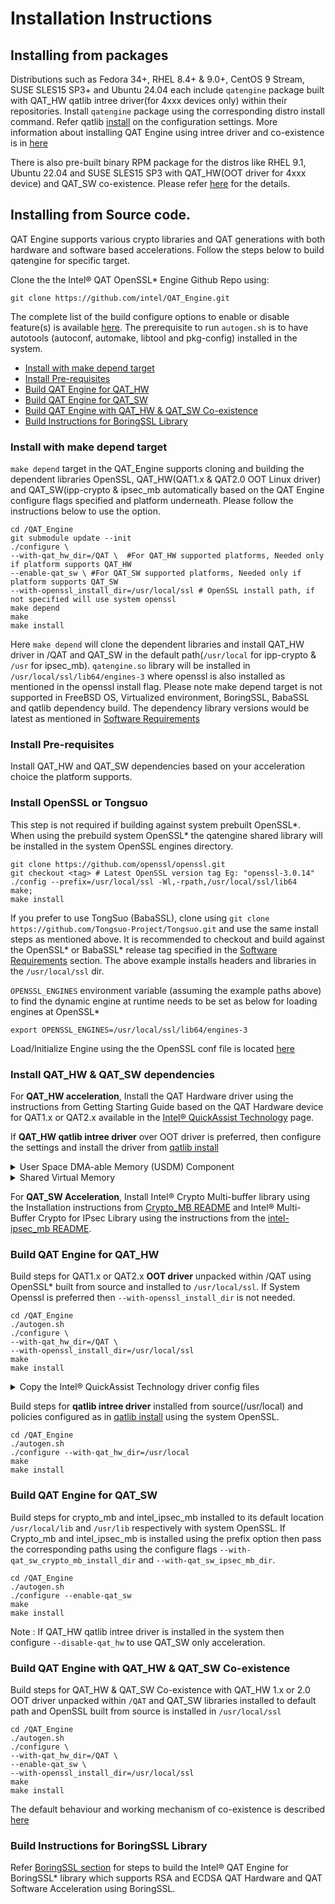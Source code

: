 # Installation Instructions

## Installing from packages
Distributions such as Fedora 34+, RHEL 8.4+ & 9.0+, CentOS 9 Stream,
SUSE SLES15 SP3+ and Ubuntu 24.04 each include `qatengine` package built
with QAT_HW qatlib intree driver(for 4xxx devices only) within their
repositories. Install `qatengine` package using the corresponding distro
install command. Refer qatlib [install](https://github.com/intel/qatlib/blob/main/INSTALL)
on the configuration settings.
More information about installing QAT Engine using intree driver and co-existence is
in [here](https://intel.github.io/quickassist/qatlib/index.html)

There is also pre-built binary RPM package for the distros like RHEL 9.1,
Ubuntu 22.04 and SUSE SLES15 SP3 with QAT_HW(OOT driver for 4xxx device) and QAT_SW
co-existence. Please refer [here](qat_common.md#binary-rpm-package)
for the details.

## Installing from Source code.
QAT Engine supports various crypto libraries and QAT generations with
both hardware and software based accelerations. Follow the steps below
to build qatengine for specific target.

Clone the the Intel&reg; QAT OpenSSL\* Engine Github Repo using:
```
git clone https://github.com/intel/QAT_Engine.git
```

The complete list of the build configure options to enable or disable
feature(s) is available [here](config_options.md). The prerequisite
to run `autogen.sh` is to have autotools (autoconf, automake,
libtool and pkg-config) installed in the system.

- [Install with make depend target](#install-with-make-depend-target)
- [Install Pre-requisites](#install-pre-requisites)
- [Build QAT Engine for QAT_HW](#build-qat-engine-for-qat_hw)
- [Build QAT Engine for QAT_SW](#build-qat-engine-for-qat_sw)
- [Build QAT Engine with QAT_HW & QAT_SW Co-existence ](#build-qat-engine-with-qat_hw--qat_sw-co-existence)
- [Build Instructions for BoringSSL Library](bssl_support.md)

### Install with make depend target
`make depend`  target in the QAT_Engine supports cloning and  building
the dependent libraries OpenSSL, QAT_HW(QAT1.x & QAT2.0 OOT Linux driver) and
QAT_SW(ipp-crypto & ipsec_mb automatically based on the QAT Engine configure
flags specified and platform underneath. Please follow the instructions below
to use the option.

```
cd /QAT_Engine
git submodule update --init
./configure \
--with-qat_hw_dir=/QAT \  #For QAT_HW supported platforms, Needed only if platform supports QAT_HW
--enable-qat_sw \ #For QAT_SW supported platforms, Needed only if platform supports QAT_SW
--with-openssl_install_dir=/usr/local/ssl # OpenSSL install path, if not specified will use system openssl
make depend
make
make install
```

Here `make depend` will clone the dependent libraries and install QAT_HW driver in /QAT
and QAT_SW in the default path(`/usr/local` for ipp-crypto & `/usr` for ipsec_mb).
`qatengine.so` library will be installed in `/usr/local/ssl/lib64/engines-3` where
openssl is also installed as mentioned in the openssl install flag.
Please note make depend target is not supported in FreeBSD OS, Virtualized
environment, BoringSSL, BabaSSL and qatlib dependency build.
The dependency library versions would be latest as mentioned in
[Software Requirements](software_requirements.md)

### Install Pre-requisites
Install QAT_HW and QAT_SW dependencies based on your acceleration choice the platform supports.

### Install OpenSSL or Tongsuo
This step is not required if building against system prebuilt OpenSSL\*.
When using the prebuild system OpenSSL\* the qatengine shared library will
be installed in the system OpenSSL engines directory.

```
git clone https://github.com/openssl/openssl.git
git checkout <tag> # Latest OpenSSL version tag Eg: "openssl-3.0.14"
./config --prefix=/usr/local/ssl -Wl,-rpath,/usr/local/ssl/lib64
make;
make install
```

If you prefer to use TongSuo (BabaSSL), clone using
`git clone https://github.com/Tongsuo-Project/Tongsuo.git` and use the
same install steps as mentioned above. It is recommended to checkout and build
against the OpenSSL\* or BabaSSL\* release tag specified in the
[Software Requirements](software_requirements.md) section.
The above example installs headers and libraries in the `/usr/local/ssl` dir.

`OPENSSL_ENGINES` environment variable (assuming the example paths above)
to find the dynamic engine at runtime needs to be set as below for loading engines
at OpenSSL\*

```
export OPENSSL_ENGINES=/usr/local/ssl/lib64/engines-3
```
Load/Initialize Engine using the the OpenSSL conf file is located [here](openssl_config.md)

### Install QAT_HW & QAT_SW dependencies

For **QAT_HW acceleration**, Install the QAT Hardware driver using the instructions from
Getting Starting Guide based on the QAT Hardware device for QAT1.x or QAT2.x available in the
[Intel® QuickAssist Technology](https://www.intel.com/content/www/us/en/developer/topic-technology/open/quick-assist-technology/overview.html)
page.

If **QAT_HW qatlib intree driver** over OOT driver is preferred, then configure the settings and
install the driver from [qatlib install](https://github.com/intel/qatlib/blob/main/INSTALL)

<details>
<summary>User Space DMA-able Memory (USDM) Component</summary>

The QAT_HW driver requires pinned contiguous memory allocations which is
allocated using the User Space DMA-able Memory (USDM) Component supplied within the QAT_HW
driver itself.
For Multithread use case, the USDM Component provides lockless thread specific memory
allocations which can be enabled using the below configure option while building QAT Hardware
driver. This is not needed for multiprocess use cases.

```
./configure --enable-icp-thread-specific-usdm --enable-128k-slab
```
</details>

<details>
<summary>Shared Virtual Memory</summary>

QAT gen4 devices(4xxx) supports Shared Virtual Memory (SVM) that allows the use of unpinned
user space memory avoiding the memcpy of buffers to pinned contiguous memory.
The SVM support in the driver enables passing of virtual addresses to the QAT
hardware for processing acceleration requests, i.e. addresses are the same
virtual addresses used in the calling process supporting Zero-copy. This Support
in the QAT Engine can be enabled dynamically by setting `SvmEnabled = 1` and `ATEnabled = 1`
in the QAT PF and VF device's driver config file(s) along with other prerequisites mentioned below.
This is **applicable only for OOT driver package** and not supported in qatlib intree driver.

The Following parameter needs to be enabled in BIOS and is supported only in QAT gen4 devices.

* Support for Shared Virtual Memory with Intel IOMMU
* Enable VT-d
* Enable ATS
</details>

For **QAT_SW Acceleration**, Install Intel® Crypto Multi-buffer library using the Installation instructions
from [Crypto_MB README](https://github.com/intel/ipp-crypto/tree/develop/sources/ippcp/crypto_mb)
and Intel® Multi-Buffer Crypto for IPsec Library using the instructions
from the [intel-ipsec_mb README](https://github.com/intel/intel-ipsec-mb).

### Build QAT Engine for QAT_HW

Build steps for QAT1.x or QAT2.x **OOT driver** unpacked within /QAT using OpenSSL\*
built from source and installed to `/usr/local/ssl`.  If System Openssl
is preferred then `--with-openssl_install_dir` is not needed.

```
cd /QAT_Engine
./autogen.sh
./configure \
--with-qat_hw_dir=/QAT \
--with-openssl_install_dir=/usr/local/ssl
make
make install
```

<details>
<summary>Copy the Intel® QuickAssist Technology driver config files</summary>

This step is not needed when qatlib intree driver is used which is managed by `qatmgr`
in the qatlib. QAT Engine built against OOT Driver needs Intel&reg; QAT Driver conf files
with `[SHIM]` section instead of default `[SSL]`.
The default section name in the QAT OpenSSL\* Engine can be modified if required
by either using the engine ctrl command SET_CONFIGURATION_SECTION_NAME or by
setting the environment variable "QAT_SECTION_NAME".
The example conf files with `SHIM` section are located at `/path/to/qat_engine/qat_hw_config`

The files are grouped by acceleration device(dh895xcc or c6xx or c3xxx
or 200xx or c4xxx or 4xxx), please choose the files according to the
QAT acceleration device type in the system

The files are also split into `multi_process` and `multi_thread` based use cases.

For event driven polling based application, change the parameter `Cy$nIsPolled=1`
to `Cy$nIsPolled=2` for each instances($n) in the respective config file to use
event driven polling support. Event driven config files are only supported in Linux.
Once you have decided which config file you should use, or created your own you
should follow the procedure below to install it:

1. Stop the acceleration driver as described in the Section
"Starting/Stopping the Acceleration software" from the
Getting Started Guide available in [Intel&reg; QuickAssist Technology Driver](https://developer.intel.com/quickassist)

2. Copy the appropriate `.conf` file to `/etc` for n number of QAT devices

3. Start the acceleration driver as described in the Section
"Starting/Stopping the Acceleration software" from the
Getting Started Guide available in [Intel&reg; QuickAssist Technology Driver](https://developer.intel.com/quickassist)
</details>

Build steps for **qatlib intree driver** installed from source(/usr/local)
and policies configured as in [qatlib install](https://github.com/intel/qatlib/blob/main/INSTALL)
using the system OpenSSL.

```
cd /QAT_Engine
./autogen.sh
./configure --with-qat_hw_dir=/usr/local
make
make install
```

### Build QAT Engine for QAT_SW

Build steps for crypto_mb and intel_ipsec_mb installed to its default location
`/usr/local/lib` and `/usr/lib` respectively with system OpenSSL.
If Crypto_mb and intel_ipsec_mb is installed using the prefix option then pass
the corresponding paths using the configure flags
`--with-qat_sw_crypto_mb_install_dir` and `--with-qat_sw_ipsec_mb_dir`.

```
cd /QAT_Engine
./autogen.sh
./configure --enable-qat_sw
make
make install
```
Note : If QAT_HW qatlib intree driver is installed in the system then configure `--disable-qat_hw`
to use QAT_SW only acceleration.

### Build QAT Engine with QAT_HW & QAT_SW Co-existence 

Build steps for QAT_HW & QAT_SW Co-existence with QAT_HW 1.x or 2.0 OOT
driver unpacked within `/QAT` and QAT_SW libraries installed to default path
and OpenSSL built from source is installed in `/usr/local/ssl`

```
cd /QAT_Engine
./autogen.sh
./configure \
--with-qat_hw_dir=/QAT \
--enable-qat_sw \
--with-openssl_install_dir=/usr/local/ssl
make
make install
```

The default behaviour and working mechanism of co-existence is described
[here](qat_coex.md#qat_hw-and-qat_sw-co-existence)

### Build Instructions for BoringSSL Library

Refer [BoringSSL section](bssl_support.md)
for steps to build the  Intel® QAT Engine for BoringSSL\* library
which supports RSA and ECDSA QAT Hardware and QAT Software Acceleration using BoringSSL.
